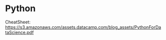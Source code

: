 # Python

CheatSheet: https://s3.amazonaws.com/assets.datacamp.com/blog_assets/PythonForDataScience.pdf
